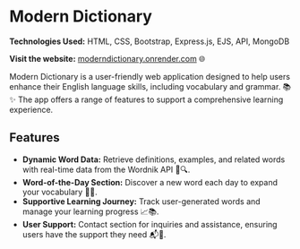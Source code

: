 # Modern Dictionary

**Technologies Used:** HTML, CSS, Bootstrap, Express.js, EJS, API, MongoDB  

**Visit the website:** <a href="http://moderndictionary.onrender.com" target="_blank">moderndictionary.onrender.com</a> 🌐

Modern Dictionary is a user-friendly web application designed to help users enhance their English language skills, including vocabulary and grammar. 📚✨ The app offers a range of features to support a comprehensive learning experience.

## Features

- **Dynamic Word Data:** Retrieve definitions, examples, and related words with real-time data from the Wordnik API 📖🔍.
- **Word-of-the-Day Section:** Discover a new word each day to expand your vocabulary 📅🆕.
- **Supportive Learning Journey:** Track user-generated words and manage your learning progress 📈📚.
- **User Support:** Contact section for inquiries and assistance, ensuring users have the support they need 📬🤝.

